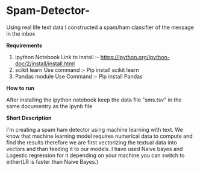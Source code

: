 # Spam-Detector-
Using real life text data I  constructed a spam/ham classifier of the message in the inbox

**Requirements**
1. ipython Notebook Link to install :- https://ipython.org/ipython-doc/2/install/install.html
2. scikit learn Use command :- Pip install scikit learn
3. Pandas module Use Command :- Pip install Pandas

**How to run**

After installing the ipython notebook keep the data file "sms.tsv" in the same documentry as the ipynb file

**Short Description**

I'm creating a spam ham detector using machine learning with text.
We know that machine learning model requires numerical data to compute and find the results therefore we are first vectorizing the
textual data into vectors and than feeding it to our models.
I have used Naive bayes and Logestic regression for it depending on your machine you can switch to either(LR is faster than Naive Bayes.)


